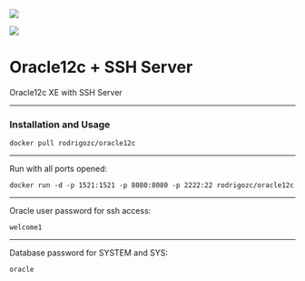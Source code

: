 [![](https://images.microbadger.com/badges/image/rodrigozc/oracle12c.svg)](https://microbadger.com/images/rodrigozc/oracle12c "Get your own image badge on microbadger.com")

[![](https://images.microbadger.com/badges/version/rodrigozc/oracle12c.svg)](https://microbadger.com/images/rodrigozc/oracle12c "Get your own version badge on microbadger.com")

# Oracle12c + SSH Server
Oracle12c XE with SSH Server

---------------------------------------
### Installation and Usage

    docker pull rodrigozc/oracle12c
---------------------------------------
Run with all ports opened:

    docker run -d -p 1521:1521 -p 8080:8080 -p 2222:22 rodrigozc/oracle12c
---------------------------------------
Oracle user password for ssh access:

    welcome1
---------------------------------------
Database password for SYSTEM and SYS:

    oracle
